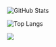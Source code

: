 ![GitHub Stats](https://github-readme-stats.vercel.app/api?username=siyual-park&theme=dark)
  
![Top Langs](https://github-readme-stats.vercel.app/api/top-langs/?username=siyual-park&theme=dark&layout=compact&langs_count=8)

<a href="https://drive.google.com/file/d/1IdSx11QgE9aNaylvPnL4FDVOxJG0Z7jl/view?usp=sharing" target="_blank"><img src="https://img.shields.io/badge/Resume-003366?style=flat-square&logo=Resume&logoColor=white"/></a>


